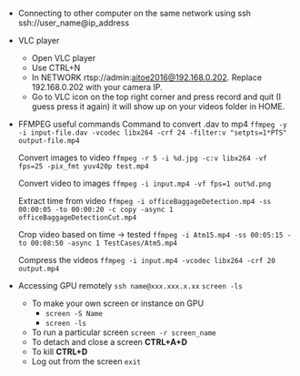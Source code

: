 - Connecting to other computer on the same network using ssh <br/>
  ssh://user_name@ip_address
- VLC player
  - Open VLC player
  - Use CTRL+N
  - In NETWORK rtsp://admin:aitoe2016@192.168.0.202. Replace  192.168.0.202 with your camera IP.
  - Go to VLC icon on the top right corner and press record and quit (I guess press it again) it will show up on your videos folder in HOME.

- FFMPEG useful commands
  Command to convert .dav to mp4
  `ffmpeg -y -i input-file.dav -vcodec libx264 -crf 24 -filter:v "setpts=1*PTS" output-file.mp4`

  Convert images to video
  `ffmpeg -r 5 -i %d.jpg -c:v libx264 -vf fps=25 -pix_fmt yuv420p test.mp4`

  Convert video to images
  `ffmpeg -i input.mp4 -vf fps=1 out%d.png`

  Extract time from video
  `ffmpeg -i officeBaggageDetection.mp4 -ss 00:00:05 -to 00:00:20 -c copy -async 1 officeBaggageDetectionCut.mp4`

  Crop video based on time → tested
  `ffmpeg -i Atm15.mp4 -ss 00:05:15 -to 00:08:50 -async 1 TestCases/Atm5.mp4`

  Compress the videos 
  `ffmpeg -i input.mp4 -vcodec libx264 -crf 20 output.mp4`

- Accessing GPU remotely
  `ssh name@xxx.xxx.x.xx` 
  `screen -ls`
  - To make your own screen or instance on GPU
    - `screen -S Name`
    - `screen -ls`
  - To run a particular screen
    `screen -r screen_name`
  - To detach and close a screen
    **CTRL+A+D** 
  - To kill 
    **CTRL+D**
  - Log out from the screen
    `exit`


